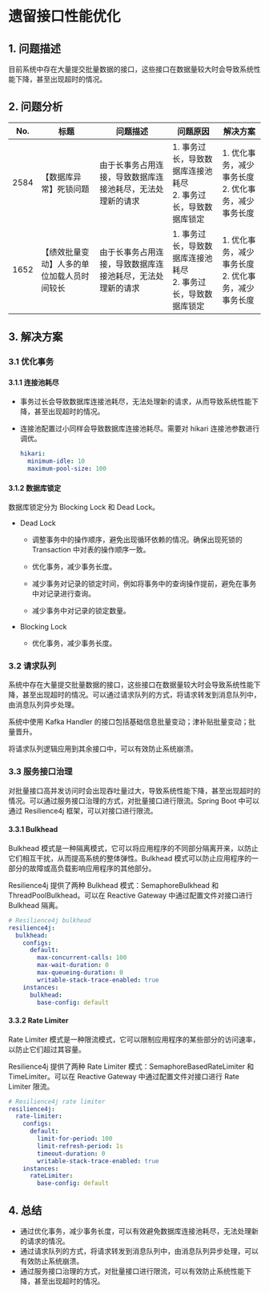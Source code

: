 # 遗留接口性能优化

## 1. 问题描述

目前系统中存在大量提交批量数据的接口，这些接口在数据量较大时会导致系统性能下降，甚至出现超时的情况。

## 2. 问题分析

| No.  | 标题                                       | 问题描述                                                   | 问题原因                                                         | 解决方案                                               |
| ---- | ------------------------------------------ | ---------------------------------------------------------- | ---------------------------------------------------------------- | ------------------------------------------------------ |
| 2584 | 【数据库异常】死锁问题                     | 由于长事务占用连接，导致数据库连接池耗尽，无法处理新的请求 | 1. 事务过长，导致数据库连接池耗尽<br>2. 事务过长，导致数据库锁定 | 1. 优化事务，减少事务长度<br>2. 优化事务，减少事务长度 |
| 1652 | 【绩效批量变动】人多的单位加载人员时间较长 | 由于长事务占用连接，导致数据库连接池耗尽，无法处理新的请求 | 1. 事务过长，导致数据库连接池耗尽<br>2. 事务过长，导致数据库锁定 | 1. 优化事务，减少事务长度<br>2. 优化事务，减少事务长度 |

## 3. 解决方案

### 3.1 优化事务

#### 3.1.1 连接池耗尽

- 事务过长会导致数据库连接池耗尽，无法处理新的请求，从而导致系统性能下降，甚至出现超时的情况。

- 连接池配置过小同样会导致数据库连接池耗尽。需要对 hikari 连接池参数进行调优。

  ```yaml
  hikari:
    minimum-idle: 10
    maximum-pool-size: 100
  ```

#### 3.1.2 数据库锁定

数据库锁定分为 Blocking Lock 和 Dead Lock。

- Dead Lock

  - 调整事务中的操作顺序，避免出现循环依赖的情况。确保出现死锁的 Transaction 中对表的操作顺序一致。

  - 优化事务，减少事务长度。

  - 减少事务对记录的锁定时间，例如将事务中的查询操作提前，避免在事务中对记录进行查询。

  - 减少事务中对记录的锁定数量。

- Blocking Lock

  - 优化事务，减少事务长度。

### 3.2 请求队列

系统中存在大量提交批量数据的接口，这些接口在数据量较大时会导致系统性能下降，甚至出现超时的情况。可以通过请求队列的方式，将请求转发到消息队列中，由消息队列异步处理。

系统中使用 Kafka Handler 的接口包括基础信息批量变动；津补贴批量变动；批量晋升。

将请求队列逻辑应用到其余接口中，可以有效防止系统崩溃。

### 3.3 服务接口治理

对批量接口高并发访问时会出现吞吐量过大，导致系统性能下降，甚至出现超时的情况。可以通过服务接口治理的方式，对批量接口进行限流。Spring Boot 中可以通过 Resilience4j 框架，可以对接口进行限流。

#### 3.3.1 Bulkhead

Bulkhead 模式是一种隔离模式，它可以将应用程序的不同部分隔离开来，以防止它们相互干扰，从而提高系统的整体弹性。Bulkhead 模式可以防止应用程序的一部分的故障或高负载影响应用程序的其他部分。

Resilience4j 提供了两种 Bulkhead 模式：SemaphoreBulkhead 和 ThreadPoolBulkhead。可以在 Reactive Gateway 中通过配置文件对接口进行 Bulkhead 隔离。

```yaml
# Resilience4j bulkhead
resilience4j:
  bulkhead:
    configs:
      default:
        max-concurrent-calls: 100
        max-wait-duration: 0
        max-queueing-duration: 0
        writable-stack-trace-enabled: true
    instances:
      bulkhead:
        base-config: default
```

#### 3.3.2 Rate Limiter

Rate Limiter 模式是一种限流模式，它可以限制应用程序的某些部分的访问速率，以防止它们超过其容量。

Resilience4j 提供了两种 Rate Limiter 模式：SemaphoreBasedRateLimiter 和 TimeLimiter。可以在 Reactive Gateway 中通过配置文件对接口进行 Rate Limiter 限流。

```yaml
# Resilience4j rate limiter
resilience4j:
  rate-limiter:
    configs:
      default:
        limit-for-period: 100
        limit-refresh-period: 1s
        timeout-duration: 0
        writable-stack-trace-enabled: true
    instances:
      rateLimiter:
        base-config: default
```

## 4. 总结

- 通过优化事务，减少事务长度，可以有效避免数据库连接池耗尽，无法处理新的请求的情况。
- 通过请求队列的方式，将请求转发到消息队列中，由消息队列异步处理，可以有效防止系统崩溃。
- 通过服务接口治理的方式，对批量接口进行限流，可以有效防止系统性能下降，甚至出现超时的情况。
